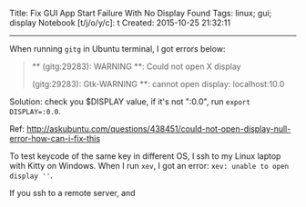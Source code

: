 Title: Fix GUI App Start Failure With No Display Found
Tags: linux; gui; display
Notebook [t/j/o/y/c]: t
Created: 2015-10-25 21:32:11

------

When running `gitg` in Ubuntu terminal, I got errors below:

> ** (gitg:29283): WARNING **: Could not open X display
> 
> (gitg:29283): Gtk-WARNING **: cannot open display: localhost:10.0

Solution: check you $DISPLAY value, if it's not ":0.0",
run `export DISPLAY=:0.0`.

Ref: http://askubuntu.com/questions/438451/could-not-open-display-null-error-how-can-i-fix-this

To test keycode of the same key in different OS,
I ssh to my Linux laptop with Kitty on Windows.
When I run `xev`, I got an error:
`xev: unable to open display ''`.

If you ssh to a remote server, and
